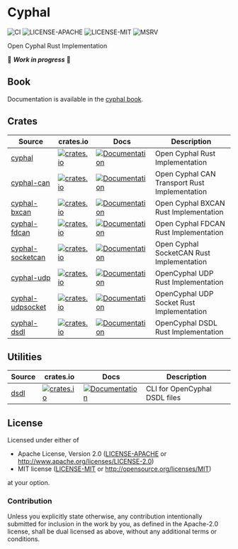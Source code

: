 # Cyphal

![CI](https://github.com/cyphal-rs/cyphal/actions/workflows/ci.yml/badge.svg?branch=master)
![LICENSE-APACHE](https://img.shields.io/badge/license-Apache%202.0-blue)
![LICENSE-MIT](https://img.shields.io/badge/license-MIT-blue)
![MSRV](https://img.shields.io/badge/rustc-1.78+-blue.svg)

Open Cyphal Rust Implementation

🚧 ***Work in progress*** 🚧

## Book

Documentation is available in the [cyphal book](./book).

## Crates

| Source | crates.io | Docs | Description |
|-|-|-|-|
| [cyphal](./cyphal) | [![crates.io](https://img.shields.io/crates/v/cyphal.svg)](https://crates.io/crates/cyphal) | [![Documentation](https://docs.rs/cyphal/badge.svg)](https://docs.rs/cyphal) | Open Cyphal Rust Implementation |
| [cyphal-can](./cyphal-can) | [![crates.io](https://img.shields.io/crates/v/cyphal-can.svg)](https://crates.io/crates/cyphal-can) | [![Documentation](https://docs.rs/cyphal-can/badge.svg)](https://docs.rs/cyphal-can) | Open Cyphal CAN Transport Rust Implementation |
| [cyphal-bxcan](./cyphal-bxcan) | [![crates.io](https://img.shields.io/crates/v/cyphal-bxcan.svg)](https://crates.io/crates/cyphal-bxcan) | [![Documentation](https://docs.rs/cyphal-bxcan/badge.svg)](https://docs.rs/cyphal-bxcan) | Open Cyphal BXCAN Rust Implementation |
| [cyphal-fdcan](./cyphal-fdcan) | [![crates.io](https://img.shields.io/crates/v/cyphal-fdcan.svg)](https://crates.io/crates/cyphal-fdcan) | [![Documentation](https://docs.rs/cyphal-fdcan/badge.svg)](https://docs.rs/cyphal-fdcan) | Open Cyphal FDCAN Rust Implementation |
| [cyphal-socketcan](./cyphal-socketcan) | [![crates.io](https://img.shields.io/crates/v/cyphal-socketcan.svg)](https://crates.io/crates/cyphal-socketcan) | [![Documentation](https://docs.rs/cyphal-socketcan/badge.svg)](https://docs.rs/cyphal-socketcan) | Open Cyphal SocketCAN Rust Implementation |
| [cyphal-udp](./cyphal-udp) | [![crates.io](https://img.shields.io/crates/v/cyphal-udp.svg)](https://crates.io/crates/cyphal-udp) | [![Documentation](https://docs.rs/cyphal-udp/badge.svg)](https://docs.rs/cyphal-udp) | OpenCyphal UDP Rust Implementation |
| [cyphal-udpsocket](./cyphal-udpsocket) | [![crates.io](https://img.shields.io/crates/v/cyphal-udpsocket.svg)](https://crates.io/crates/cyphal-udpsocket) | [![Documentation](https://docs.rs/cyphal-udpsocket/badge.svg)](https://docs.rs/cyphal-udpsocket) | OpenCyphal UDP Socket Rust Implementation |
| [cyphal-dsdl](./cyphal-dsdl) | [![crates.io](https://img.shields.io/crates/v/cyphal-dsdl.svg)](https://crates.io/crates/cyphal-dsdl) | [![Documentation](https://docs.rs/cyphal-dsdl/badge.svg)](https://docs.rs/cyphal-dsdl) | OpenCyphal DSDL Rust Implementation |

## Utilities

| Source | crates.io | Docs | Description |
|-|-|-|-|
| [dsdl](./dsdl) | [![crates.io](https://img.shields.io/crates/v/dsdl.svg)](https://crates.io/crates/dsdl) | [![Documentation](https://docs.rs/dsdl/badge.svg)](https://docs.rs/dsdl) | CLI for OpenCyphal DSDL files |

## License

Licensed under either of

- Apache License, Version 2.0 ([LICENSE-APACHE](LICENSE-APACHE) or
  <http://www.apache.org/licenses/LICENSE-2.0>)
- MIT license ([LICENSE-MIT](LICENSE-MIT) or <http://opensource.org/licenses/MIT>)

at your option.

### Contribution

Unless you explicitly state otherwise, any contribution intentionally submitted
for inclusion in the work by you, as defined in the Apache-2.0 license, shall be
dual licensed as above, without any additional terms or conditions.
